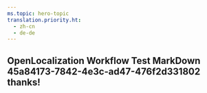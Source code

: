 ```yaml
---
ms.topic: hero-topic
translation.priority.ht: 
  - zh-cn
  - de-de
---
```

## OpenLocalization Workflow Test MarkDown 45a84173-7842-4e3c-ad47-476f2d331802 thanks!
